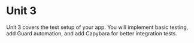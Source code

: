 # Unit 3

Unit 3 covers the test setup of your app.  You will implement basic testing, add Guard automation, and add Capybara for better integration tests.
